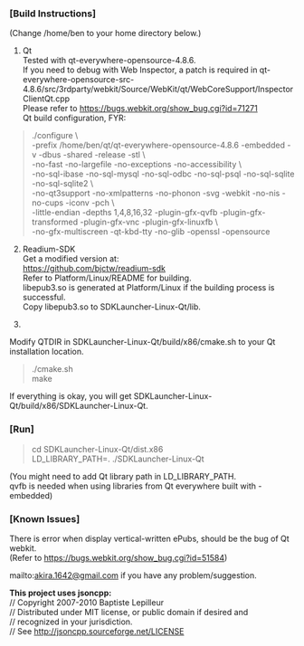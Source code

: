 ### [Build Instructions]  

(Change /home/ben to your home directory below.)

  1. Qt  
Tested with qt-everywhere-opensource-4.8.6.  
If you need to debug with Web Inspector, a patch is required in
qt-everywhere-opensource-src-4.8.6/src/3rdparty/webkit/Source/WebKit/qt/WebCoreSupport/InspectorClientQt.cpp  
Please refer to https://bugs.webkit.org/show_bug.cgi?id=71271  
Qt build configuration, FYR:  
>  ./configure \  
  -prefix /home/ben/qt/qt-everywhere-opensource-4.8.6 -embedded -v -dbus -shared -release -stl \  
  -no-fast -no-largefile -no-exceptions -no-accessibility \  
  -no-sql-ibase -no-sql-mysql -no-sql-odbc -no-sql-psql -no-sql-sqlite -no-sql-sqlite2 \  
  -no-qt3support -no-xmlpatterns -no-phonon -svg -webkit -no-nis -no-cups -iconv -pch \  
  -little-endian -depths 1,4,8,16,32 -plugin-gfx-qvfb -plugin-gfx-transformed -plugin-gfx-vnc -plugin-gfx-linuxfb \  
  -no-gfx-multiscreen -qt-kbd-tty -no-glib -openssl -opensource

  2. Readium-SDK  
Get a modified version at:  
https://github.com/bjctw/readium-sdk  
Refer to Platform/Linux/README for building.  
libepub3.so is generated at Platform/Linux if the building process is successful.  
Copy libepub3.so to SDKLauncher-Linux-Qt/lib.  

  3.  
Modify QTDIR in SDKLauncher-Linux-Qt/build/x86/cmake.sh to your Qt installation location.  
>	./cmake.sh  
>	make  

  If everything is okay, you will get SDKLauncher-Linux-Qt/build/x86/SDKLauncher-Linux-Qt.  

### [Run]  
>	cd SDKLauncher-Linux-Qt/dist.x86  
>	LD_LIBRARY_PATH=. ./SDKLauncher-Linux-Qt

(You might need to add Qt library path in LD_LIBRARY_PATH.  
qvfb is needed when using libraries from Qt everywhere built with -embedded)  

### [Known Issues]  
There is error when display vertical-written ePubs, should be the bug of Qt webkit.  
(Refer to https://bugs.webkit.org/show_bug.cgi?id=51584)  

mailto:akira.1642@gmail.com if you have any problem/suggestion.  

**This project uses jsoncpp:**  
// Copyright 2007-2010 Baptiste Lepilleur  
// Distributed under MIT license, or public domain if desired and  
// recognized in your jurisdiction.  
// See http://jsoncpp.sourceforge.net/LICENSE  
